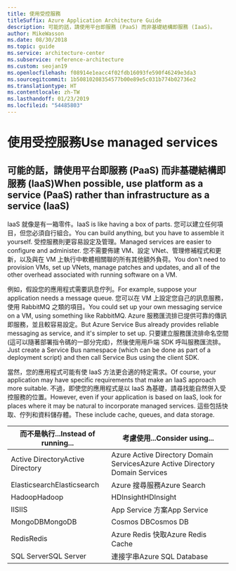 ```yaml
---
title: 使用受控服務
titleSuffix: Azure Application Architecture Guide
description: 可能的話，請使用平台即服務 (PaaS) 而非基礎結構即服務 (IaaS)。
author: MikeWasson
ms.date: 08/30/2018
ms.topic: guide
ms.service: architecture-center
ms.subservice: reference-architecture
ms.custom: seojan19
ms.openlocfilehash: f08914e1eacc4f02fdb16093fe590f46249e3da3
ms.sourcegitcommit: 1b50810208354577b00e89e5c031b774b02736e2
ms.translationtype: HT
ms.contentlocale: zh-TW
ms.lasthandoff: 01/23/2019
ms.locfileid: "54485803"
---
```

# <a name="use-managed-services"></a><span data-ttu-id="da02f-103">使用受控服務</span><span class="sxs-lookup"><span data-stu-id="da02f-103">Use managed services</span></span>

## <a name="when-possible-use-platform-as-a-service-paas-rather-than-infrastructure-as-a-service-iaas"></a><span data-ttu-id="da02f-104">可能的話，請使用平台即服務 (PaaS) 而非基礎結構即服務 (IaaS)</span><span class="sxs-lookup"><span data-stu-id="da02f-104">When possible, use platform as a service (PaaS) rather than infrastructure as a service (IaaS)</span></span>

<span data-ttu-id="da02f-105">IaaS 就像是有一箱零件。</span><span class="sxs-lookup"><span data-stu-id="da02f-105">IaaS is like having a box of parts.</span></span> <span data-ttu-id="da02f-106">您可以建立任何項目，但您必須自行組合。</span><span class="sxs-lookup"><span data-stu-id="da02f-106">You can build anything, but you have to assemble it yourself.</span></span> <span data-ttu-id="da02f-107">受控服務則更容易設定及管理。</span><span class="sxs-lookup"><span data-stu-id="da02f-107">Managed services are easier to configure and administer.</span></span> <span data-ttu-id="da02f-108">您不需要佈建 VM、設定 VNet、管理修補程式和更新，以及與在 VM 上執行中軟體相關聯的所有其他額外負荷。</span><span class="sxs-lookup"><span data-stu-id="da02f-108">You don't need to provision VMs, set up VNets, manage patches and updates, and all of the other overhead associated with running software on a VM.</span></span>

<span data-ttu-id="da02f-109">例如，假設您的應用程式需要訊息佇列。</span><span class="sxs-lookup"><span data-stu-id="da02f-109">For example, suppose your application needs a message queue.</span></span> <span data-ttu-id="da02f-110">您可以在 VM 上設定您自己的訊息服務，使用 RabbitMQ 之類的項目。</span><span class="sxs-lookup"><span data-stu-id="da02f-110">You could set up your own messaging service on a VM, using something like RabbitMQ.</span></span> <span data-ttu-id="da02f-111">Azure 服務匯流排已提供可靠的傳訊即服務，並且較容易設定。</span><span class="sxs-lookup"><span data-stu-id="da02f-111">But Azure Service Bus already provides reliable messaging as service, and it's simpler to set up.</span></span> <span data-ttu-id="da02f-112">只要建立服務匯流排命名空間 (這可以隨著部署指令碼的一部分完成)，然後使用用戶端 SDK 呼叫服務匯流排。</span><span class="sxs-lookup"><span data-stu-id="da02f-112">Just create a Service Bus namespace (which can be done as part of a deployment script) and then call Service Bus using the client SDK.</span></span>

<span data-ttu-id="da02f-113">當然，您的應用程式可能有使 IaaS 方法更合適的特定需求。</span><span class="sxs-lookup"><span data-stu-id="da02f-113">Of course, your application may have specific requirements that make an IaaS approach more suitable.</span></span> <span data-ttu-id="da02f-114">不過，即使您的應用程式是以 IaaS 為基礎，請尋找能自然併入受控服務的位置。</span><span class="sxs-lookup"><span data-stu-id="da02f-114">However, even if your application is based on IaaS, look for places where it may be natural to incorporate managed services.</span></span> <span data-ttu-id="da02f-115">這些包括快取、佇列和資料儲存體。</span><span class="sxs-lookup"><span data-stu-id="da02f-115">These include cache, queues, and data storage.</span></span>

| <span data-ttu-id="da02f-116">而不是執行...</span><span class="sxs-lookup"><span data-stu-id="da02f-116">Instead of running...</span></span> | <span data-ttu-id="da02f-117">考慮使用...</span><span class="sxs-lookup"><span data-stu-id="da02f-117">Consider using...</span></span> |
|-----------------------|-------------|
| <span data-ttu-id="da02f-118">Active Directory</span><span class="sxs-lookup"><span data-stu-id="da02f-118">Active Directory</span></span> | <span data-ttu-id="da02f-119">Azure Active Directory Domain Services</span><span class="sxs-lookup"><span data-stu-id="da02f-119">Azure Active Directory Domain Services</span></span> |
| <span data-ttu-id="da02f-120">Elasticsearch</span><span class="sxs-lookup"><span data-stu-id="da02f-120">Elasticsearch</span></span> | <span data-ttu-id="da02f-121">Azure 搜尋服務</span><span class="sxs-lookup"><span data-stu-id="da02f-121">Azure Search</span></span> |
| <span data-ttu-id="da02f-122">Hadoop</span><span class="sxs-lookup"><span data-stu-id="da02f-122">Hadoop</span></span> | <span data-ttu-id="da02f-123">HDInsight</span><span class="sxs-lookup"><span data-stu-id="da02f-123">HDInsight</span></span> |
| <span data-ttu-id="da02f-124">IIS</span><span class="sxs-lookup"><span data-stu-id="da02f-124">IIS</span></span> | <span data-ttu-id="da02f-125">App Service 方案</span><span class="sxs-lookup"><span data-stu-id="da02f-125">App Service</span></span> |
| <span data-ttu-id="da02f-126">MongoDB</span><span class="sxs-lookup"><span data-stu-id="da02f-126">MongoDB</span></span> | <span data-ttu-id="da02f-127">Cosmos DB</span><span class="sxs-lookup"><span data-stu-id="da02f-127">Cosmos DB</span></span> |
| <span data-ttu-id="da02f-128">Redis</span><span class="sxs-lookup"><span data-stu-id="da02f-128">Redis</span></span> | <span data-ttu-id="da02f-129">Azure Redis 快取</span><span class="sxs-lookup"><span data-stu-id="da02f-129">Azure Redis Cache</span></span> |
| <span data-ttu-id="da02f-130">SQL Server</span><span class="sxs-lookup"><span data-stu-id="da02f-130">SQL Server</span></span> | <span data-ttu-id="da02f-131">連接字串</span><span class="sxs-lookup"><span data-stu-id="da02f-131">Azure SQL Database</span></span> |
